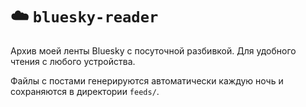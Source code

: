 # ☁️ `bluesky-reader`

Архив моей ленты Bluesky с посуточной разбивкой. Для удобного чтения с любого устройства.

Файлы c постами генерируются автоматически каждую ночь и сохраняются в директории `feeds/`.
